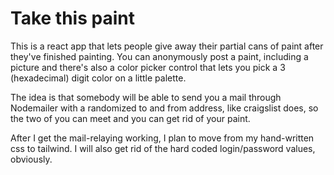# Take this paint

This is a react app that lets people give away their partial cans of paint after they've finished painting. You can anonymously post a paint, including a picture and there's also a color picker control that lets you pick a 3 (hexadecimal) digit color on a little palette.

The idea is that somebody will be able to send you a mail through Nodemailer with a randomized to and from address, like craigslist does, so the two of you can meet and you can get rid of your paint.

After I get the mail-relaying working, I plan to move from my hand-written css to tailwind. I will also get rid of the hard coded login/password values, obviously.

